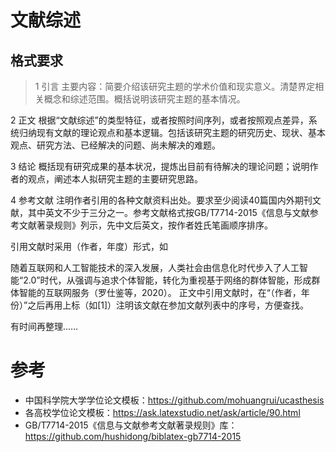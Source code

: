 # 文献综述
## 格式要求

>1  引言
主要内容：简要介绍该研究主题的学术价值和现实意义。清楚界定相关概念和综述范围。概括说明该研究主题的基本情况。

2  正文
根据“文献综述”的类型特征，或者按照时间序列，或者按照观点差异，系统归纳现有文献的理论观点和基本逻辑。包括该研究主题的研究历史、现状、基本观点、研究方法、已经解决的问题、尚未解决的难题。

3  结论
概括现有研究成果的基本状况，提炼出目前有待解决的理论问题；说明作者的观点，阐述本人拟研究主题的主要研究思路。

4  参考文献
注明作者引用的各种文献资料出处。要求至少阅读40篇国内外期刊文献，其中英文不少于三分之一。参考文献格式按GB/T7714-2015《信息与文献参考文献著录规则》列示，先中文后英文，按作者姓氏笔画顺序排序。

引用文献时采用（作者，年度）形式，如

随着互联网和人工智能技术的深入发展，人类社会由信息化时代步入了人工智能“2.0”时代，从强调与追求个体智能，转化为重视基于网络的群体智能，形成群体智能的互联网服务（罗仕鉴等，2020）。
正文中引用文献时，在“（作者，年份）”之后再用上标（如[1]）注明该文献在参加文献列表中的序号，方便查找。


有时间再整理……


# 参考
* 中国科学院大学学位论文模板：https://github.com/mohuangrui/ucasthesis
* 各高校学位论文模板：https://ask.latexstudio.net/ask/article/90.html
* GB/T7714-2015《信息与文献参考文献著录规则》库：https://github.com/hushidong/biblatex-gb7714-2015
